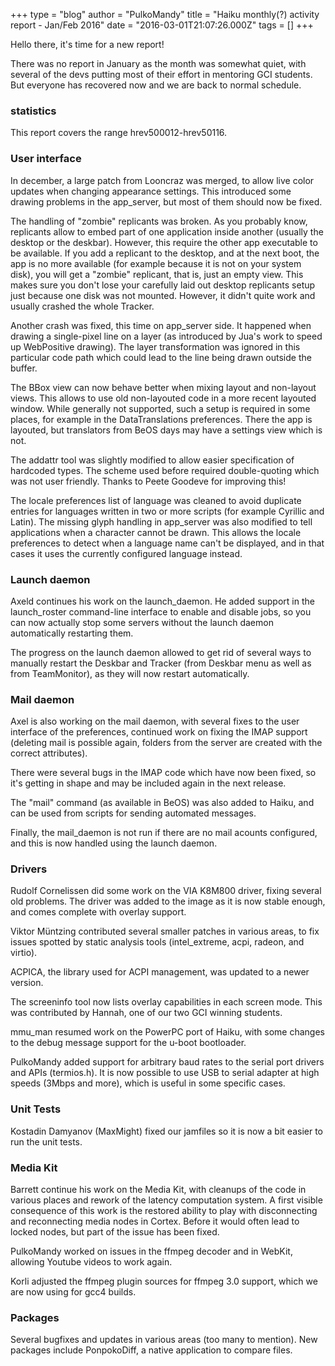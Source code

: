 +++
type = "blog"
author = "PulkoMandy"
title = "Haiku monthly(?) activity report - Jan/Feb 2016"
date = "2016-03-01T21:07:26.000Z"
tags = []
+++

Hello there, it's time for a new report!

There was no report in January as the month was somewhat quiet, with several of
the devs putting most of their effort in mentoring GCI students. But everyone
has recovered now and we are back to normal schedule.
<!--break-->
<h3>statistics</h3>

This report covers the range hrev500012-hrev50116.

<h3>User interface</h3>

In december, a large patch from Looncraz was merged, to allow live color updates when changing appearance settings. This introduced some drawing problems in the app_server, but most of them should now be fixed.

The handling of "zombie" replicants was broken. As you probably know, replicants allow to embed part of one application inside another (usually the desktop or the deskbar). However, this require the other app executable to be available.
If you add a replicant to the desktop, and at the next boot, the app is no more available (for example because it is not on your system disk), you will get a "zombie" replicant, that is, just an empty view. This makes sure you don't lose your carefully laid out desktop replicants setup just because one disk was not mounted. However, it didn't quite work and usually crashed the whole Tracker.

Another crash was fixed, this time on app_server side. It happened when drawing a single-pixel line on a layer (as introduced by Jua's work to speed up WebPositive drawing). The layer transformation was ignored in this particular code path which could lead to the line being drawn outside the buffer.

The BBox view can now behave better when mixing layout and non-layout views. This allows to use old non-layouted code in a more recent layouted window. While generally not supported, such a setup is required in some places, for example in the DataTranslations preferences. There the app is layouted, but translators from BeOS days may have a settings view which is not.

The addattr tool was slightly modified to allow easier specification of hardcoded types. The scheme used before required double-quoting which was not user friendly. Thanks to Peete Goodeve for improving this!

The locale preferences list of language was cleaned to avoid duplicate entries for languages written in two or more scripts (for example Cyrillic and Latin).
The missing glyph handling in app_server was also modified to tell applications when a character cannot be drawn. This allows the locale preferences to detect when a language name can't be displayed, and in that cases it uses the currently configured language instead.

<h3>Launch daemon</h3>

Axeld continues his work on the launch_daemon. He added support in the launch_roster command-line interface to enable and disable jobs, so you can now actually stop some servers without the launch daemon automatically restarting them.

The progress on the launch daemon allowed to get rid of several ways to manually restart the Deskbar and Tracker (from Deskbar menu as well as from TeamMonitor), as they will now restart automatically.

<h3>Mail daemon</h3>

Axel is also working on the mail daemon, with several fixes to the user interface of the preferences, continued work on fixing the IMAP support (deleting mail is possible again, folders from the server are created with the correct attributes).

There were several bugs in the IMAP code which have now been fixed, so it's getting in shape and may be included again in the next release.

The "mail" command (as available in BeOS) was also added to Haiku, and can be used from scripts for sending automated messages.

Finally, the mail_daemon is not run if there are no mail acounts configured, and this is now handled using the launch daemon.

<h3>Drivers</h3>

Rudolf Cornelissen did some work on the VIA K8M800 driver, fixing several old problems. The driver was added to the image as it is now stable enough, and comes complete with overlay support.

Viktor Müntzing contributed several smaller patches in various areas, to fix issues spotted by static analysis tools (intel_extreme, acpi, radeon, and virtio).

ACPICA, the library used for ACPI management, was updated to a newer version.

The screeninfo tool now lists overlay capabilities in each screen mode. This was contributed by Hannah, one of our two GCI winning students.

mmu_man resumed work on the PowerPC port of Haiku, with some changes to the debug message support for the u-boot bootloader.

PulkoMandy added support for arbitrary baud rates to the serial port drivers and APIs (termios.h). It is now possible to use USB to serial adapter at high speeds (3Mbps and more), which is useful in some specific cases.

<h3>Unit Tests</h3>

Kostadin Damyanov (MaxMight) fixed our jamfiles so it is now a bit easier to run the unit tests.

<h3>Media Kit</h3>

Barrett continue his work on the Media Kit, with cleanups of the code in various places and rework of the latency computation system.
A first visible consequence of this work is the restored ability to play with disconnecting and reconnecting media nodes in Cortex. Before it would often lead to locked nodes, but part of the issue has been fixed.

PulkoMandy worked on issues in the ffmpeg decoder and in WebKit, allowing Youtube videos to work again.

Korli adjusted the ffmpeg plugin sources for ffmpeg 3.0 support, which we are now using for gcc4 builds.

<h3>Packages</h3>

Several bugfixes and updates in various areas (too many to mention).
New packages include PonpokoDiff, a native application to compare files.